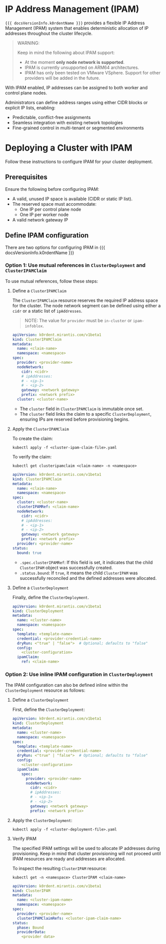 
# IP Address Management (IPAM)

`{{{ docsVersionInfo.k0rdentName }}}` provides a flexible IP Address Management (IPAM) system that enables deterministic allocation of IP addresses throughout the cluster lifecycle.

> WARNING: 
>
> Keep in mind the following about IPAM support:
>
> - At the moment **only node network is supported**.
> - IPAM is currently unsupported on ARM64 architectures.
> - IPAM has only been tested on VMware VSphere. Support for other providers will be added in the future.

With IPAM enabled, IP addresses can be assigned to both worker and control plane nodes.

Administrators can define address ranges using either CIDR blocks or explicit IP lists, enabling:

- Predictable, conflict-free assignments
- Seamless integration with existing network topologies
- Fine-grained control in multi-tenant or segmented environments

# Deploying a Cluster with IPAM

Follow these instructions to configure IPAM for your cluster deployment.

## Prerequisites

Ensure the following before configuring IPAM:

- A valid, unused IP space is available (CIDR or static IP list).
- The reserved space must accommodate:
    - One IP per control plane node
    - One IP per worker node
- A valid network gateway IP

## Define IPAM configuration

There are two options for configuring IPAM in {{{ docsVersionInfo.k0rdentName }}}

### Option 1: Use mutual references in `ClusterDeployment` and `ClusterIPAMClaim`

To use mutual references, follow these steps:

1. Define a `ClusterIPAMClaim`

    The `ClusterIPAMClaim` resource reserves the required IP address space for the cluster. The node network segment can be defined using either a `cidr` or a static list of `ipAddresses`.

    > NOTE:
    > The value for `provider` must be `in-cluster` or `ipam-infoblox`.

    ```yaml
    apiVersion: k0rdent.mirantis.com/v1beta1
    kind: ClusterIPAMClaim
    metadata:
      name: <claim-name>
      namespace: <namespace>
    spec:
      provider: <provider-name>
      nodeNetwork:
        cidr: <cidr>
        # ipAddresses:
        # - <ip-1>
        # - <ip-2>
        gateway: <network gateway>
        prefix: <network prefix>
      cluster: <cluster-name>
    ```

    * The `cluster` field in `ClusterIPAMClaim` is immutable once set.
    * The `cluster` field links the claim to a specific `ClusterDeployment`, ensuring IPs are reserved before provisioning begins.

2. Apply the `ClusterIPAMClaim`

    To create the claim:

    ```shell
    kubectl apply -f <cluster-ipam-claim-file>.yaml
    ```

    To verify the claim:

    ```shell
    kubectl get clusteripamclaim <claim-name> -n <namespace>
    ```
    ``` yaml
    apiVersion: k0rdent.mirantis.com/v1beta1
    kind: ClusterIPAMClaim
    metadata:
      name: <claim-name>
      namespace: <namespace>
    spec:
      cluster: <cluster-name>
      clusterIPAMRef: <claim-name>
      nodeNetwork:
        cidr: <cidr>
        # ipAddresses:
        # - <ip-1>
        # - <ip-2>
        gateway: <network gateway>
        prefix: <network prefix>
      provider: <provider-name>
    status:
      bound: true
    ```

    * `.spec.clusterIPAMRef`: If this field is set, it indicates that the child `ClusterIPAM` object was successfully created.
    * `.status.bound`: If `true`, it means the child `ClusterIPAM` was successfully reconciled and the defined addresses were allocated.

3. Define a `ClusterDeployment`

    Finally, define the `ClusterDeployment`.

    ```yaml
    apiVersion: k0rdent.mirantis.com/v1beta1
    kind: ClusterDeployment
    metadata:
      name: <cluster-name>
      namespace: <namespace>
    spec:
      template: <template-name>
      credential: <provider-credential-name>
      dryRun: <"true" | "false">  # Optional; defaults to "false"
      config:
        <cluster-configuration>
      ipamClaim:
        ref: <claim-name>
    ```

### Option 2: Use inline IPAM configuration in `ClusterDeployment`

The IPAM configuration can also be defined inline within the `ClusterDeployment` resource as follows:

1. Define a `ClusterDeployment`

    First, define the `ClusterDeployment`:

    ```yaml
    apiVersion: k0rdent.mirantis.com/v1beta1
    kind: ClusterDeployment
    metadata:
      name: <cluster-name>
      namespace: <namespace>
    spec:
      template: <template-name>
      credential: <provider-credential-name>
      dryRun: <"true" | "false">  # Optional; defaults to "false"
      config:
        <cluster-configuration>
      ipamClaim:
        spec:
          provider: <provider-name>
          nodeNetwork:
            cidr: <cidr>
            # ipAddresses:
            # - <ip-1>
            # - <ip-2>
            gateway: <network gateway>
            prefix: <network prefix>
    ```

2. Apply the `ClusterDeployment`:

    ```shell
    kubectl apply -f <cluster-deployment-file>.yaml
    ```

3. Verify IPAM

    The specified IPAM settings will be used to allocate IP addresses during provisioning. Keep in mind that cluster provisioning will not proceed until IPAM resources are ready and addresses are allocated.

    To inspect the resulting `ClusterIPAM` resource:

    ```shell
    kubectl get -n <namespace> ClusterIPAM <claim-name>
    ```
    ```yaml
    apiVersion: k0rdent.mirantis.com/v1beta1
    kind: ClusterIPAM
    metadata:
      name: <cluster-ipam-name>
      namespace: <namespace>
    spec:
      provider: <provider-name>
      clusterIPAMClaimRefs: <cluster-ipam-claim-name>
    status:
      phase: Bound
      providerData:
        <provider data>
    ```

